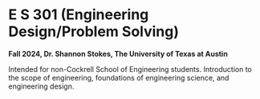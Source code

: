 # E S 301 (Engineering Design/Problem Solving)
**Fall 2024, Dr. Shannon Stokes, The University of Texas at Austin**

Intended for non-Cockrell School of Engineering students. Introduction to the scope of engineering, foundations of engineering science, and engineering design.
